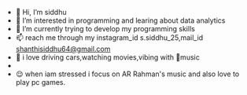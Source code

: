 - 👋 Hi, I’m siddhu
- 👀 I’m interested in programming and learing about data analytics
- 🌱 I’m currently trying to develop my programming skills
- 📫  reach me through my instagram_id s.siddhu_25,mail_id shanthisiddhu64@gmail.com
- 🚗 i love driving cars,watching movies,vibing with 🎵music
- 
- 😌 when iam stressed i focus on AR Rahman's music and also love to play pc games.

<!---
siddhu2529/siddhu2529 is a ✨ special ✨ repository because its `README.md` (this file) appears on your GitHub profile.
You can click the Preview link to take a look at your changes.
--->
